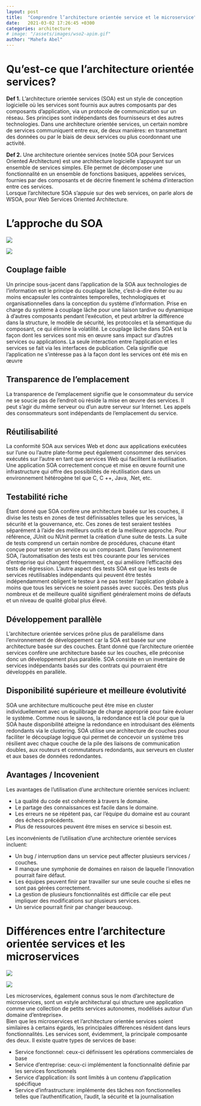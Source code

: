 ```yaml
---
layout: post
title:  "Comprendre l’architecture orientée service et le microservice"
date:   2021-03-02 17:26:45 +0300
categories: architecture
# image: "/assets/images/wso2-apim.gif"
author: "Mahefa Abel"
---
```


# Qu’est-ce que l’architecture orientée services?

**Def 1.**  L’architecture orientée services (SOA) est un style de conception logicielle où les services sont fournis aux autres composants par des composants d’application, via un protocole de communication sur un réseau. Ses principes sont indépendants des fournisseurs et des autres technologies. Dans une architecture orientée services, un certain nombre de services communiquent entre eux, de deux manières: en transmettant des données ou par le biais de deux services ou plus coordonnant une activité.

**Def 2.**  Une architecture orientée services (notée SOA pour Services Oriented Architecture) est une architecture logicielle s’appuyant sur un ensemble de services simples. Elle permet de décomposer une fonctionnalité en un ensemble de fonctions basiques, appelées services, fournies par des composants et de décrire finement le schéma d’interaction entre ces services.  
Lorsque l’architecture SOA s’appuie sur des web services, on parle alors de WSOA, pour Web Services Oriented Architecture.

# L’approche du SOA

![](https://miro.medium.com/max/60/1*FQ99eK0sxBD_xzF8ojr8tQ.png?q=20)

![](https://miro.medium.com/max/674/1*FQ99eK0sxBD_xzF8ojr8tQ.png)

## Couplage faible

Un principe sous-jacent dans l’application de la SOA aux technologies de l’information est le principe du couplage lâche, c’est-à-dire éviter ou au moins encapsuler les contraintes temporelles, technologiques et organisationnelles dans la conception du système d’information. Prise en charge du système à couplage lâche pour une liaison tardive ou dynamique à d’autres composants pendant l’exécution, et peut arbitrer la différence dans la structure, le modèle de sécurité, les protocoles et la sémantique du composant, ce qui élimine la volatilité. Le couplage lâche dans SOA est la façon dont les services sont mis en œuvre sans impact sur d’autres services ou applications. La seule interaction entre l’application et les services se fait via les interfaces de publication. Cela signifie que l’application ne s’intéresse pas à la façon dont les services ont été mis en œuvre

## Transparence de l’emplacement

La transparence de l’emplacement signifie que le consommateur du service ne se soucie pas de l’endroit où réside la mise en œuvre des services. Il peut s’agir du même serveur ou d’un autre serveur sur Internet. Les appels des consommateurs sont indépendants de l’emplacement du service.

## Réutilisabilité

La conformité SOA aux services Web et donc aux applications exécutées sur l’une ou l’autre plate-forme peut également consommer des services exécutés sur l’autre en tant que services Web qui facilitent la réutilisation. Une application SOA correctement conçue et mise en œuvre fournit une infrastructure qui offre des possibilités de réutilisation dans un environnement hétérogène tel que C, C ++, Java, .Net, etc.

## Testabilité riche

Étant donné que SOA confère une architecture basée sur les couches, il divise les tests en zones de test définissables telles que les services, la sécurité et la gouvernance, etc. Ces zones de test seraient testées séparément à l’aide des meilleurs outils et de la meilleure approche. Pour référence, JUnit ou NUnit permet la création d’une suite de tests. La suite de tests comprend un certain nombre de procédures, chacune étant conçue pour tester un service ou un composant. Dans l’environnement SOA, l’automatisation des tests est très courante pour les services d’entreprise qui changent fréquemment, ce qui améliore l’efficacité des tests de régression. L’autre aspect des tests SOA est que les tests de services réutilisables indépendants qui peuvent être testés indépendamment obligent le testeur à ne pas tester l’application globale à moins que tous les services ne soient passés avec succès. Des tests plus nombreux et de meilleure qualité signifient généralement moins de défauts et un niveau de qualité global plus élevé.

## Développement parallèle

L’architecture orientée services prône plus de parallélisme dans l’environnement de développement car la SOA est basée sur une architecture basée sur des couches. Étant donné que l’architecture orientée services confère une architecture basée sur les couches, elle préconise donc un développement plus parallèle. SOA consiste en un inventaire de services indépendants basés sur des contrats qui pourraient être développés en parallèle.

## Disponibilité supérieure et meilleure évolutivité

SOA une architecture multicouche peut être mise en cluster individuellement avec un équilibrage de charge approprié pour faire évoluer le système. Comme nous le savons, la redondance est la clé pour que la SOA haute disponibilité atteigne la redondance en introduisant des éléments redondants via le clustering. SOA utilise une architecture de couches pour faciliter le découplage logique qui permet de concevoir un système très résilient avec chaque couche de la pile des liaisons de communication doubles, aux routeurs et commutateurs redondants, aux serveurs en cluster et aux bases de données redondantes.

## Avantages / Incovenient

Les avantages de l’utilisation d’une architecture orientée services incluent:

-   La qualité du code est cohérente à travers le domaine.
-   Le partage des connaissances est facile dans le domaine.
-   Les erreurs ne se répètent pas, car l’équipe du domaine est au courant des échecs précédents.
-   Plus de ressources peuvent être mises en service si besoin est.

Les inconvénients de l’utilisation d’une architecture orientée services incluent:

-   Un bug / interruption dans un service peut affecter plusieurs services / couches.
-   Il manque une symphonie de domaines en raison de laquelle l’innovation pourrait faire défaut.
-   Les équipes peuvent finir par travailler sur une seule couche si elles ne sont pas gérées correctement.
-   La gestion de plusieurs fonctionnalités est difficile car elle peut impliquer des modifications sur plusieurs services.
-   Un service pourrait finir par changer beaucoup.

# Différences entre l’architecture orientée services et les microservices

![](https://miro.medium.com/max/60/1*8-uN932TKtSjNwLw3XuoJQ.png?q=20)

![](https://miro.medium.com/max/1325/1*8-uN932TKtSjNwLw3XuoJQ.png)

Les microservices, également connus sous le nom d’architecture de microservices, sont un «style architectural qui structure une application comme une collection de petits services autonomes, modélisés autour d’un domaine d’entreprise».  
Bien que les microservices et l’architecture orientée services soient similaires à certains égards, les principales différences résident dans leurs fonctionnalités. Les services sont, évidemment, la principale composante des deux. Il existe quatre types de services de base:

-   Service fonctionnel: ceux-ci définissent les opérations commerciales de base
-   Service d’entreprise: ceux-ci implémentent la fonctionnalité définie par les services fonctionnels
-   Service d’application: ils sont limités à un contenu d’application spécifique
-   Service d’infrastructure: implémente des tâches non fonctionnelles telles que l’authentification, l’audit, la sécurité et la journalisation